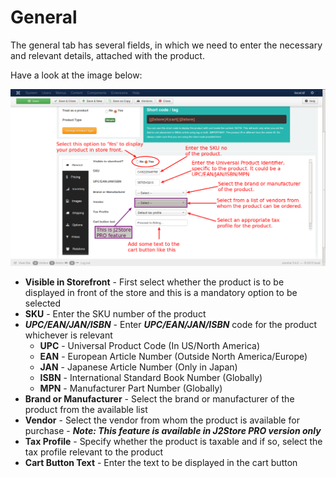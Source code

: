 # General

The general tab has several fields, in which we need to enter the necessary and relevant details, attached with the product.

Have a look at the image below:

![Simple Product General](./assets/images/product_simple_general.png)

* **Visible in Storefront** - First select whether the product is to be displayed in front of the store and this is a mandatory option to be selected
* **SKU** - Enter the SKU number of the product
* ***UPC/EAN/JAN/ISBN*** - Enter ***UPC/EAN/JAN/ISBN*** code for the product whichever is relevant
    * **UPC** - Universal Product Code (In US/North America)
    * **EAN** - European Article Number (Outside North America/Europe)
    * **JAN** - Japanese Article Number (Only in Japan)
    * **ISBN** - International Standard Book Number (Globally)
    * **MPN** - Manufacturer Part Number (Globally)
* **Brand or Manufacturer** - Select the brand or manufacturer of the product from the available list
* **Vendor** - Select the vendor from whom the product is available for purchase - ***Note: This feature is available in J2Store PRO version only***
* **Tax Profile** - Specify whether the product is taxable and if so, select the tax profile relevant to the product
* **Cart Button Text** - Enter the text to be displayed in the cart button
